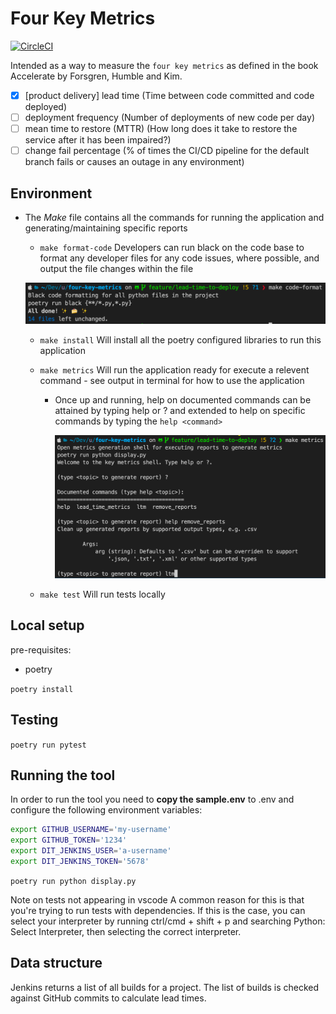 # Four Key Metrics

[![CircleCI](https://circleci.com/gh/uktrade/four-key-metrics/tree/main.svg?style=svg)](https://circleci.com/gh/uktrade/four-key-metrics/tree/main)

Intended as a way to measure the `four key metrics` as defined in the book Accelerate by Forsgren, Humble and Kim.

- [x] [product delivery] lead time (Time between code committed and code deployed)
- [ ] deployment frequency (Number of deployments of new code per day)
- [ ] mean time to restore (MTTR) (How long does it take to restore the service after it has been impaired?)
- [ ] change fail percentage (% of times the CI/CD pipeline for the default branch fails or causes an outage in any environment)

## Environment

- The _Make_ file contains all the commands for running the application and generating/maintaining specific reports

  - `make format-code` Developers can run black on the code base to format any developer files for any code issues, where possible, and output the file changes within the file

  ![image-20220422110915740](./black-output.png)

  - `make install` Will install all the poetry configured libraries to run this application

  - `make metrics` Will run the application ready for execute a relevent command - see output in terminal for how to use the application

    - Once up and running, help on documented commands can be attained by typing help or ? and extended to help on specific commands by typing the `help <command>`

      ![image-20220422112828465](./metrics-console.png)

  - `make test` Will run tests locally

## Local setup

pre-requisites:

- poetry

`poetry install`

## Testing

`poetry run pytest`

## Running the tool

In order to run the tool you need to **copy the sample.env** to .env and configure the following environment variables:

```bash
export GITHUB_USERNAME='my-username'
export GITHUB_TOKEN='1234'
export DIT_JENKINS_USER='a-username'
export DIT_JENKINS_TOKEN='5678'
```

`poetry run python display.py`

Note on tests not appearing in vscode
A common reason for this is that you're trying to run tests with dependencies. If this is the case, you can select your interpreter by running ctrl/cmd + shift + p and searching Python: Select Interpreter, then selecting the correct interpreter.

## Data structure

Jenkins returns a list of all builds for a project. The list of builds is checked against GitHub commits to calculate lead times.
